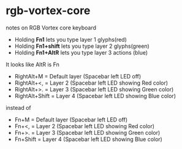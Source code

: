 # rgb-vortex-core
notes on RGB Vortex core keyboard

* Holding **Fn1** lets you type layer 1 glyphs(red)
* Holding **Fn1+shift** lets you type layer 2 glyphs(green)
* Holding **Fn1+AltR** lets you type layer 3 actions (blue)

It looks like AltR is Fn

* RightAlt+M = Default layer (Spacebar left LED off)
* RightAlt+<, = Layer 2 (Spacebar left LED showing Red color)
* RightAlt+>. = Layer 3 (Spacebar left LED showing Green color)
* RightAlt+Shift = Layer 4 (Spacebar left LED showing Blue color)

instead of

* Fn+M = Default layer (Spacebar left LED off)
* Fn+<, = Layer 2 (Spacebar left LED showing Red color)
* Fn+>. = Layer 3 (Spacebar left LED showing Green color)
* Fn+Shift = Layer 4 (Spacebar left LED showing Blue color)

